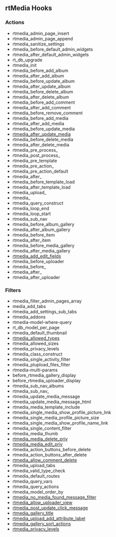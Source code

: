 ## rtMedia Hooks

### Actions

  * rtmedia_admin_page_insert
  * rtmedia_admin_page_append
  * rtmedia_sanitize_settings
  * rtmedia_before_default_admin_widgets
  * rtmedia_after_default_admin_widgets
  * rt_db_upgrade
  * rtmedia_init
  * rtmedia_before_add_album
  * rtmedia_after_add_album
  * rtmedia_before_update_album
  * rtmedia_after_update_album
  * rtmedia_before_delete_album
  * rtmedia_after_delete_album
  * rtmedia_before_add_comment
  * rtmedia_after_add_comment
  * rtmedia_before_remove_comment
  * rtmedia_before_add_media
  * rtmedia_after_add_media
  * rtmedia_before_update_media
  * [rtmedia_after_update_media](./rtmedia-hooks/rtmedia-after-update-media.md)
  * rtmedia_before_delete_media
  * rtmedia_after_delete_media
  * rtmedia_pre_process_
  * rtmedia_post_process_
  * rtmedia_pre_template
  * rtmedia_pre_action_
  * rtmedia_pre_action_default
  * rtmedia_after_
  * rtmedia_before_template_load
  * rtmedia_after_template_load
  * rtmedia_upload_
  * rtmedia_
  * rtmedia_query_construct
  * rtmedia_loop_end
  * rtmedia_loop_start
  * rtmedia_sub_nav
  * rtmedia_before_album_gallery
  * rtmedia_after_album_gallery
  * rtmedia_before_item
  * rtmedia_after_item
  * rtmedia_before_media_gallery
  * rtmedia_after_media_gallery
  * [rtmedia_add_edit_fields](./rtmedia-hooks/rtmedia-add-edit-fields.md)
  * rtmedia_before_uploader
  * rtmedia_before_
  * rtmedia_after_
  * rtmedia_after_uploader


### Filters

  * rtmedia_filter_admin_pages_array
  * media_add_tabs
  * rtmedia_add_settings_sub_tabs
  * rtmedia_addons
  * rtmedia-model-where-query
  * rt_db_model_per_page
  * rtmedia_default_thumbnail
  * [rtmedia_allowed_types](./rtmedia-hooks/rtmedia-allowed-types.md)
  * rtmedia_allowed_sizes
  * rtmedia_privacy_levels
  * rtmedia_class_construct
  * rtmedia_single_activity_filter
  * rtmedia_plupload_files_filter
  * rtmedia-multi-params
  * before_rtmedia_gallery_display
  * before_rtmedia_uploader_display
  * rtmedia_sub_nav_albums
  * rtmedia_sub_nav_
  * rtmedia_update_media_message
  * rtmedia_update_media_message_html
  * rtmedia_media_template_include
  * rtmedia_single_media_show_profile_picture_link
  * rtmedia_single_media_profile_picture_size
  * rtmedia_single_media_show_profile_name_link
  * rtmedia_single_content_filter
  * rtmedia_media_thumb
  * [rtmedia_media_delete_priv](./rtmedia-hooks/rtmedia-media-delete-priv.md)
  * [rtmedia_media_edit_priv](./rtmedia-hooks/rtmedia-media-edit-priv.md)
  * rtmedia_action_buttons_before_delete
  * rtmedia_action_buttons_after_delete
  * [rtmedia_allow_comment_delete](./rtmedia-hooks/rtmedia-allow-comment-delete.md)
  * rtmedia_upload_tabs
  * rtmedia_valid_type_check
  * rtmedia_default_routes
  * rtmedia_query_vars
  * rtmedia_query_actions
  * rtmedia_model_order_by
  * [rtmedia_no_media_found_message_filter](./rtmedia-hooks/change-default-media-found-message-media-tab.md)
  * [rtmedia_allow_uploader_view](./rtmedia-hooks/rtmedia-allow-uploader-view.md)
  * [rtmedia_post_update_click_message](./rtmedia-hooks/filter-to-change-text-of-post-update-message.md)
  * [rtmedia_gallery_title](./rtmedia-hooks/filter-to-change-media-gallery-header-title.md)
  * [rtmedia_upload_add_attribute_label](./rtmedia-hooks/filter-to-change-add-attribute-label.md)
  * [rtmedia_gallery_sort_actions](./rtmedia-hooks/filter-to-modify-gallery-sort-actions.md)
  * [rtmedia_privacy_levels](./rtmedia-hooks/filter-to-modify-default-privacy-options.md)
